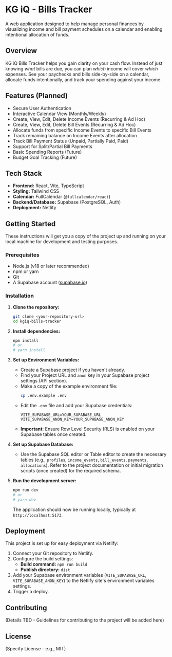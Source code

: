 # KG iQ - Bills Tracker

A web application designed to help manage personal finances by visualizing income and bill payment schedules on a calendar and enabling intentional allocation of funds.

## Overview

KG iQ Bills Tracker helps you gain clarity on your cash flow. Instead of just knowing *what* bills are due, you can plan *which* income will cover *which* expenses. See your paychecks and bills side-by-side on a calendar, allocate funds intentionally, and track your spending against your income.

## Features (Planned)

* Secure User Authentication
* Interactive Calendar View (Monthly/Weekly)
* Create, View, Edit, Delete Income Events (Recurring & Ad Hoc)
* Create, View, Edit, Delete Bill Events (Recurring & Ad Hoc)
* Allocate funds from specific Income Events to specific Bill Events
* Track remaining balance on Income Events after allocation
* Track Bill Payment Status (Unpaid, Partially Paid, Paid)
* Support for Split/Partial Bill Payments
* Basic Spending Reports (Future)
* Budget Goal Tracking (Future)

## Tech Stack

* **Frontend:** React, Vite, TypeScript
* **Styling:** Tailwind CSS
* **Calendar:** FullCalendar (`@fullcalendar/react`)
* **Backend/Database:** Supabase (PostgreSQL, Auth)
* **Deployment:** Netlify

## Getting Started

These instructions will get you a copy of the project up and running on your local machine for development and testing purposes.

### Prerequisites

* Node.js (v18 or later recommended)
* npm or yarn
* Git
* A Supabase account ([supabase.io](https://supabase.io/))

### Installation

1.  **Clone the repository:**
    ```bash
    git clone <your-repository-url>
    cd kgiq-bills-tracker
    ```

2.  **Install dependencies:**
    ```bash
    npm install
    # or
    # yarn install
    ```

3.  **Set up Environment Variables:**
    * Create a Supabase project if you haven't already.
    * Find your Project URL and `anon` key in your Supabase project settings (API section).
    * Make a copy of the example environment file:
        ```bash
        cp .env.example .env
        ```
    * Edit the `.env` file and add your Supabase credentials:
        ```dotenv
        VITE_SUPABASE_URL=YOUR_SUPABASE_URL
        VITE_SUPABASE_ANON_KEY=YOUR_SUPABASE_ANON_KEY
        ```
    * **Important:** Ensure Row Level Security (RLS) is enabled on your Supabase tables once created.

4.  **Set up Supabase Database:**
    * Use the Supabase SQL editor or Table editor to create the necessary tables (e.g., `profiles`, `income_events`, `bill_events`, `payments`, `allocations`). Refer to the project documentation or initial migration scripts (once created) for the required schema.

5.  **Run the development server:**
    ```bash
    npm run dev
    # or
    # yarn dev
    ```
    The application should now be running locally, typically at `http://localhost:5173`.

## Deployment

This project is set up for easy deployment via Netlify:

1.  Connect your Git repository to Netlify.
2.  Configure the build settings:
    * **Build command:** `npm run build`
    * **Publish directory:** `dist`
3.  Add your Supabase environment variables (`VITE_SUPABASE_URL`, `VITE_SUPABASE_ANON_KEY`) to the Netlify site's environment variables settings.
4.  Trigger a deploy.

## Contributing

(Details TBD - Guidelines for contributing to the project will be added here)

## License

(Specify License - e.g., MIT)
